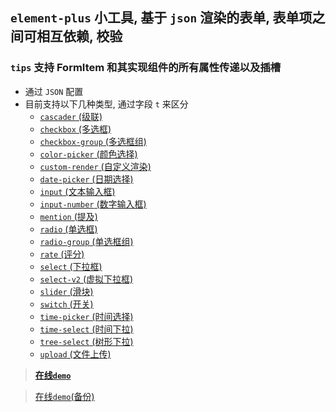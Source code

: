 ## `element-plus` 小工具, 基于 `json` 渲染的表单, 表单项之间可相互依赖, 校验

### `tips` 支持 FormItem 和其实现组件的所有属性传递以及插槽

- 通过 `JSON` 配置
- 目前支持以下几种类型, 通过字段 `t` 来区分
    - <a href="#api-cascader">`cascader` (级联)</a>
    - <a href="#api-checkbox">`checkbox` (多选框)</a>
    - <a href="#api-checkbox-group">`checkbox-group` (多选框组)</a>
    - <a href="#api-color-picker">`color-picker` (颜色选择)</a>
    - <a href="#api-custom-render">`custom-render` (自定义渲染)</a>
    - <a href="#api-date-picker">`date-picker` (日期选择)</a>
    - <a href="#api-input">`input` (文本输入框)</a>
    - <a href="#api-input-number">`input-number` (数字输入框)</a>
    - <a href="#api-mention">`mention` (提及)</a>
    - <a href="#api-radio">`radio` (单选框)</a>
    - <a href="#api-radio-group">`radio-group` (单选框组)</a>
    - <a href="#api-rate">`rate` (评分)</a>
    - <a href="#api-select">`select` (下拉框)</a>
    - <a href="#api-select-v2">`select-v2` (虚拟下拉框)</a>
    - <a href="#api-slider">`slider` (滑块)</a>
    - <a href="#api-switch">`switch` (开关)</a>
    - <a href="#api-time-picker">`time-picker` (时间选择)</a>
    - <a href="#api-time-select">`time-select` (时间下拉)</a>
    - <a href="#api-tree-select">`tree-select` (树形下拉)</a>
    - <a href="#api-upload">`upload` (文件上传)</a>

> **[在线`demo`](https://xiaohaih.github.io/json-form/example-plus-vue3/index.html)**

> [在线`demo`(备份)](https://xiaohaih.github.io/testaaa/index.html)
